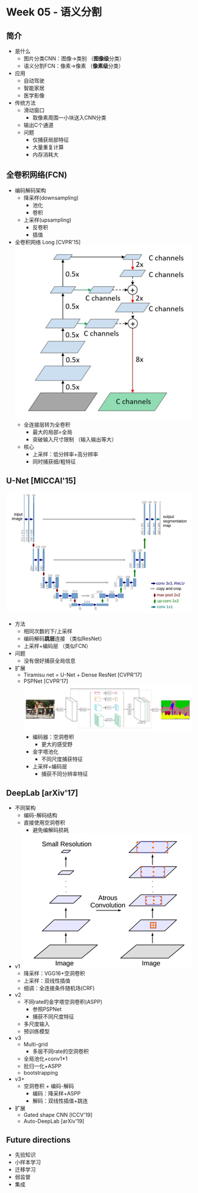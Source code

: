 # Week 05 - 语义分割

## 简介
* 是什么
	* 图片分类CNN：图像->类别
	（**图像级**分类）
	* 语义分割FCN：像素->像素
	（**像素级**分类）
* 应用
	* 自动驾驶
	* 智能家居
	* 医学影像
* 传统方法
	* 滑动窗口
		* 取像素周围一小块送入CNN分类
	* 输出C个通道
	* 问题
		* 仅捕获局部特征
		* 大量重复计算
		* 内存消耗大

## 全卷积网络(FCN)
* 编码解码架构
	* 降采样(downsampling)
		* 池化
		* 卷积
	* 上采样(upsampling)
		* 反卷积
		* 插值
* 全卷积网络
Long [CVPR'15]
![fcn8](fig/fcn8.jpg)
	* 全连接层转为全卷积
		* 最大的局部=全局
		* 突破输入尺寸限制
		（输入输出等大）
	* 核心
		* 上采样：低分辨率+高分辨率
		* 同时捕获细/粗特征

## U-Net [MICCAI'15]
![unet](fig/unet.jpg)
* 方法
	* 相同次数的下/上采样
	* 编码解码**跳层**连接
	（类似ResNet）
	* 上采样+编码层
	（类似FCN）
* 问题
	* 没有很好捕获全局信息
* 扩展
	* Tiramisu net = U-Net + Dense ResNet
	[CVPR'17]
	* PSPNet [CVPR'17]
		![pspnet](fig/pspnet.jpg)
		* 编码器：空洞卷积
			* 更大的感受野
		* 金字塔池化
			* 不同尺度捕获特征
		* 上采样+编码层
			* 捕获不同分辨率特征

## DeepLab [arXiv'17]
* 不同架构
	* 编码-解码结构
	* 直接使用空洞卷积
		* 避免编解码损耗
* v1
	![deeplabv1](fig/deeplabv1.jpg)
	* 降采样：VGG16+空洞卷积
	* 上采样：双线性插值
	* 细调：全连接条件随机场(CRF)
* v2
	* 不同rate的金字塔空洞卷积(ASPP)
		* 参照PSPNet
		* 捕获不同尺度特征
	* 多尺度输入
	* 预训练模型
* v3
	* Multi-grid
		* 多层不同rate的空洞卷积
	* 全局池化+conv1\*1
	* 批归一化+ASPP
	* bootstrapping
* v3+
	* 空洞卷积 + 编码-解码
		* 编码：降采样+ASPP
		* 解码：双线性插值+跳连
* 扩展
	* Gated shape CNN [ICCV'19]
	* Auto-DeepLab [arXiv'19]

## Future directions
* 先验知识
* 小样本学习
* 迁移学习
* 弱监督
* 集成